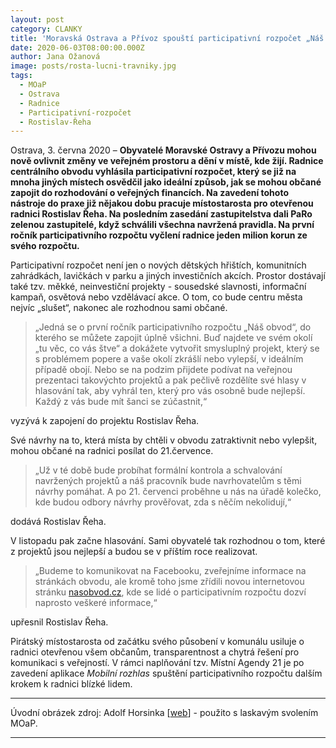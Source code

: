 ```yaml
---
layout: post
category: CLANKY
title: 'Moravská Ostrava a Přívoz spouští participativní rozpočet „Náš obvod“'
date: 2020-06-03T08:00:00.000Z
author: Jana Ožanová
image: posts/rosta-lucni-travniky.jpg
tags:
  - MOaP
  - Ostrava
  - Radnice
  - Participativní-rozpočet
  - Rostislav-Řeha
---
```


Ostrava, 3. června 2020 – **Obyvatelé Moravské Ostravy a Přívozu mohou nově ovlivnit změny ve veřejném prostoru a dění v místě, kde žijí. Radnice centrálního obvodu vyhlásila participativní rozpočet, který se již na mnoha jiných místech osvědčil jako ideální způsob, jak se mohou občané zapojit do rozhodování o veřejných financích. Na zavedení tohoto nástroje do praxe již nějakou dobu pracuje místostarosta pro otevřenou radnici Rostislav Řeha. Na posledním zasedání zastupitelstva dali PaRo zelenou zastupitelé, když schválili všechna navržená pravidla. Na první ročník participativního rozpočtu vyčlení radnice jeden milion korun ze svého rozpočtu.**

Participativní rozpočet není jen o nových dětských hřištích, komunitních zahrádkách, lavičkách v parku a jiných investičních akcích. Prostor dostávají také tzv. měkké, neinvestiční projekty - sousedské slavnosti, informační kampaň, osvětová nebo vzdělávací akce. O tom, co bude centru města nejvíc „slušet“, nakonec ale rozhodnou sami občané.

> „Jedná se o první ročník participativního rozpočtu „Náš obvod“, do kterého se můžete zapojit úplně všichni. Buď najdete ve svém okolí „tu věc, co vás štve“ a dokážete vytvořit smysluplný projekt, který se s problémem popere a vaše okolí zkrášlí nebo vylepší, v ideálním případě obojí. Nebo se na podzim přijdete podívat na veřejnou prezentaci takovýchto projektů a pak pečlivě rozdělíte své hlasy v hlasování tak, aby vyhrál ten, který pro vás osobně bude nejlepší. Každý z vás bude mít šanci se zúčastnit,“

vyzývá k zapojení do projektu Rostislav Řeha.

Své návrhy na to, která místa by chtěli v obvodu zatraktivnit nebo vylepšit, mohou občané na radnici posílat do 21.července.

> „Už v té době bude probíhat formální kontrola a schvalování navržených projektů a náš pracovník bude navrhovatelům s těmi návrhy pomáhat. A po 21. červenci proběhne u nás na úřadě kolečko, kde budou odbory návrhy prověřovat, zda s něčím nekolidují,“

dodává Rostislav Řeha.

V listopadu pak začne hlasování. Sami obyvatelé tak rozhodnou o tom, které z projektů jsou nejlepší a budou se v příštím roce realizovat.

> „Budeme to komunikovat na Facebooku, zveřejníme informace na stránkách obvodu, ale kromě toho jsme zřídili novou internetovou stránku [nasobvod.cz](https://nasobvod.cz/), kde se lidé o participativním rozpočtu dozví naprosto veškeré informace,“

upřesnil Rostislav Řeha.

Pirátský místostarosta od začátku svého působení v komunálu usiluje o radnici otevřenou všem občanům, transparentnost a chytrá řešení pro komunikaci s veřejností. V rámci naplňování tzv. Místní Agendy 21 je po zavedení aplikace *Mobilní rozhlas* spuštění participativního rozpočtu dalším krokem k radnici blízké lidem.

---

Úvodní obrázek zdroj: Adolf Horsinka \[[web](http://foto-horsinka.cz/)\] - použito s laskavým svolením MOaP.

- - -
